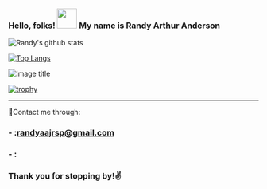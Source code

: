 ### Hello, folks! <img src="https://raw.githubusercontent.com/MartinHeinz/MartinHeinz/master/wave.gif" width="40px"> My name is Randy Arthur Anderson
![Randy's github stats](https://github-readme-stats.vercel.app/api?username=randyaajr&show_icons=true&theme=dark)

[![Top Langs](https://github-readme-stats.vercel.app/api/top-langs/?username=randyaajr&layout=compact&theme=dark)](https://github.com/anuraghazra/github-readme-stats)


![image title](https://rushter.com/counter.svg)

[![trophy](https://github-profile-trophy.vercel.app/?username=randyaajr&theme=onedark)](https://github.com/ryo-ma/github-profile-trophy)


___
:mag_right:Contact me through:

### - :randyaajrsp@gmail.com
### - :
### Thank you for stopping by!:v:
